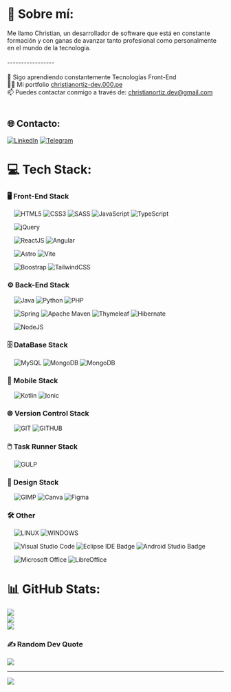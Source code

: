 # 💫 Sobre mí:
Me llamo Christian, un desarrollador de software que está en constante formación y con ganas de avanzar tanto profesional como personalmente en el mundo de la tecnología. <br><br>-----------------<br><br>🌱 Sigo aprendiendo constantemente Tecnologías Front-End<br>👨‍💻 Mi portfolio <a href="https://christianortiz-dev.000.pe/">christianortiz-dev.000.pe</a><br>📫 Puedes contactar conmigo a través de: christianortiz.dev@gmail.com<br><br>


## 🌐 Contacto:
[![LinkedIn](https://img.shields.io/badge/LinkedIn-%230077B5.svg?logo=linkedin&logoColor=white)](https://linkedin.com/in/christianortizdev) 
[![Telegram](https://img.shields.io/badge/Telegram-%230077B5.svg?logo=Telegram&logoColor=white)](https://telegram.me/christianortiz_dev) 

# 💻 Tech Stack:

 ### 🖥️ Front-End Stack<br>
 &nbsp;&nbsp;&nbsp;
 ![HTML5](https://img.shields.io/badge/html5-%23E34F26.svg?style=for-the-badge&logo=html5&logoColor=white)
 ![CSS3](https://img.shields.io/badge/css3-%231572B6.svg?style=for-the-badge&logo=css3&logoColor=white)
 ![SASS](https://img.shields.io/badge/sass-cc6699.svg?style=for-the-badge&logo=sass&logoColor=white)
 ![JavaScript](https://img.shields.io/badge/javascript-%23323330.svg?style=for-the-badge&logo=javascript&logoColor=%23F7DF1E)
 ![TypeScript](https://img.shields.io/badge/typescript-%23007ACC.svg?style=for-the-badge&logo=typescript&logoColor=white)

 &nbsp;&nbsp;&nbsp;
 ![jQuery](https://img.shields.io/badge/jquery-%230769AD.svg?style=for-the-badge&logo=jquery&logoColor=white)

 &nbsp;&nbsp;&nbsp;
 ![ReactJS](https://img.shields.io/badge/react-20232A.svg?style=for-the-badge&logo=react&logoColor=61DAFB)
 ![Angular](https://img.shields.io/badge/Angular-DD0031?style=for-the-badge&logo=angular&logoColor=white)

 &nbsp;&nbsp;&nbsp;
 ![Astro](https://img.shields.io/badge/astro-%232C2052.svg?style=for-the-badge&logo=astro&logoColor=white)
 ![Vite](https://img.shields.io/badge/vite-%23646CFF.svg?style=for-the-badge&logo=vite&logoColor=f5dd42)

 &nbsp;&nbsp;&nbsp;
 ![Boostrap](https://img.shields.io/badge/bootstrap-7310f5.svg?style=for-the-badge&logo=bootstrap&logoColor=white)
 ![TailwindCSS](https://img.shields.io/badge/tailwindcss-%2338B2AC.svg?style=for-the-badge&logo=tailwind-css&logoColor=white)

 ### ⚙️ Back-End Stack<br>
 &nbsp;&nbsp;&nbsp;
 ![Java](https://img.shields.io/badge/java-%23ED8B00.svg?style=for-the-badge&logo=openjdk&logoColor=white)
 ![Python](https://img.shields.io/badge/python-3670A0?style=for-the-badge&logo=python&logoColor=ffdd54)
 ![PHP](https://img.shields.io/badge/php-%23777BB4.svg?style=for-the-badge&logo=php&logoColor=white)

 &nbsp;&nbsp;&nbsp;
 ![Spring](https://img.shields.io/badge/spring-%236DB33F.svg?style=for-the-badge&logo=spring&logoColor=white)
 ![Apache Maven](https://img.shields.io/badge/Apache%20Maven-C71A36?style=for-the-badge&logo=Apache%20Maven&logoColor=white)
 ![Thymeleaf](https://img.shields.io/badge/Thymeleaf-%23005C0F.svg?style=for-the-badge&logo=Thymeleaf&logoColor=white)
 ![Hibernate](https://img.shields.io/badge/Hibernate-59666C?style=for-the-badge&logo=Hibernate&logoColor=white)

 &nbsp;&nbsp;&nbsp;
 ![NodeJS](https://img.shields.io/badge/node.js-6DA55F?style=for-the-badge&logo=node.js&logoColor=white)
 
 ### 🗄️ DataBase Stack<br>
 &nbsp;&nbsp;&nbsp;
 ![MySQL](https://img.shields.io/badge/mysql-00618b.svg?style=for-the-badge&logo=mysql&logoColor=white)
 ![MongoDB](https://img.shields.io/badge/MongoDB-%234ea94b.svg?style=for-the-badge&logo=mongodb&logoColor=white) 
 ![MongoDB](https://img.shields.io/badge/PL/SQL-F80000.svg?style=for-the-badge&logo=oracle&logoColor=white)

 ### 📱 Mobile Stack<br>
 &nbsp;&nbsp;&nbsp;
 ![Kotlin](https://img.shields.io/badge/kotlin-%237F52FF.svg?style=for-the-badge&logo=kotlin&logoColor=white)
 ![Ionic](https://img.shields.io/badge/Ionic-%233880FF.svg?style=for-the-badge&logo=Ionic&logoColor=white)

 ### 🌐 Version Control Stack<br>
 &nbsp;&nbsp;&nbsp;
 ![GIT](https://img.shields.io/badge/GIT-F1502F?style=for-the-badge&logo=git&logoColor=white)
 ![GITHUB](https://img.shields.io/badge/GITHUB-171515?style=for-the-badge&logo=github&logoColor=white)
 
 ### 🖱️ Task Runner Stack<br>
 &nbsp;&nbsp;&nbsp;
 ![GULP](https://img.shields.io/badge/gulp-cf4547.svg?style=for-the-badge&logo=gulp&logoColor=white)
 
 ### 🎨 Design Stack<br>
 &nbsp;&nbsp;&nbsp;
 ![GIMP](https://img.shields.io/badge/Gimp-657D8B?style=for-the-badge&logo=gimp&logoColor=FFFFFF)
 ![Canva](https://img.shields.io/badge/Canva-%2300C4CC.svg?style=for-the-badge&logo=Canva&logoColor=white)
 ![Figma](https://img.shields.io/badge/figma-%23F24E1E.svg?style=for-the-badge&logo=figma&logoColor=white)
 
 
 ### 🛠️ Other<br>
 &nbsp;&nbsp;&nbsp;
 ![LINUX](https://img.shields.io/badge/Linux-FCC624?style=for-the-badge&logo=linux&logoColor=black)
 ![WINDOWS](https://img.shields.io/badge/Windows-005fb8?style=for-the-badge&logo=windows&logoColor=white)

 &nbsp;&nbsp;&nbsp;
 ![Visual Studio Code](https://img.shields.io/badge/Visual%20Studio%20Code-0078d7.svg?style=for-the-badge&logo=visual-studio-code&logoColor=white)
 ![Eclipse IDE Badge](https://img.shields.io/badge/Eclipse%20IDE-2C2255?logo=eclipseide&logoColor=fff&style=for-the-badge)
 ![Android Studio Badge](https://img.shields.io/badge/Android%20Studio-3DDC84?logo=androidstudio&logoColor=fff&style=for-the-badge)

 &nbsp;&nbsp;&nbsp;
 ![Microsoft Office](https://img.shields.io/badge/Microsoft_Office-D83B01?style=for-the-badge&logo=microsoft-office&logoColor=white)
 ![LibreOffice](https://img.shields.io/badge/LibreOffice-%2318A303?style=for-the-badge&logo=LibreOffice&logoColor=white)

 
# 📊 GitHub Stats:
![](https://github-readme-stats.vercel.app/api?username=christianortiz-dev&theme=radical&hide_border=true&include_all_commits=false&count_private=false&card_width=1000)<br>
![](https://github-readme-streak-stats.herokuapp.com/?user=christianortiz-dev&theme=radical&hide_border=true&card_width=1000)<br>
![](https://github-readme-stats.vercel.app/api/top-langs/?username=christianortiz-dev&theme=radical&hide_border=true&include_all_commits=false&count_private=false&layout=compact&card_width=1000&langs_count=30)


### ✍️ Random Dev Quote
![](https://quotes-github-readme.vercel.app/api?type=horizontal&theme=radical&card_width=1000)

---
[![](https://visitcount.itsvg.in/api?id=christianortiz-dev&icon=5&color=6)](https://visitcount.itsvg.in)

<!-- Proudly created with GPRM ( https://gprm.itsvg.in ) -->
